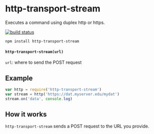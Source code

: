 # http-transport-stream

Executes a command using duplex http or https.

[![build status](http://img.shields.io/travis/karissa/http-transport-stream.svg?style=flat)](http://travis-ci.org/karissa/http-transport-stream)

```
npm install http-transport-stream
```

#### `http-transport-stream(url)`

`url`: where to send the POST request

## Example

```js
var http = require('http-transport-stream')
var stream = http('https://dat.myserver.edu/mydat')
stream.on('data', console.log)
```

## How it works

`http-transport-stream` sends a POST request to the URL you provide.
